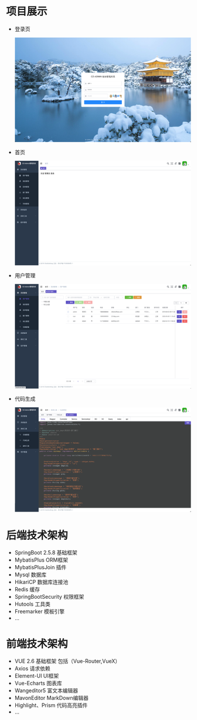 # 项目展示

+ 登录页

  ![login](./doc/image/login.png)

+ 首页

  ![index](./doc/image/index.png)

+ 用户管理

  ![user](./doc/image/user.png)

- 代码生成

  ![code](./doc/image/code.png)

# 后端技术架构

- SpringBoot 2.5.8 基础框架
- MybatisPlus  ORM框架
- MybatisPlusJoin 插件
- Mysql  数据库
- HikariCP 数据库连接池
- Redis 缓存
- SpringBootSecurity 权限框架
- Hutools 工具类
- Freemarker 模板引擎
- ...

# 前端技术架构

- VUE 2.6  基础框架 包括（Vue-Router,VueX）
- Axios 请求依赖
- Element-UI UI框架
- Vue-Echarts 图表库
- Wangeditor5  富文本编辑器
- MavonEditor MarkDown编辑器
- Highlight、Prism 代码高亮插件
- ...

 
